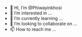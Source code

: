 - 👋 Hi, I’m @Phiwayinkhosi
- 👀 I’m interested in ...
- 🌱 I’m currently learning ...
- 💞️ I’m looking to collaborate on ...
- 📫 How to reach me ...

<!---
Phiwayinkhosi/Phiwayinkhosi is a ✨ special ✨ repository because its `README.md` (this file) appears on your GitHub profile.
You can click the Preview link to take a look at your changes.
--->
